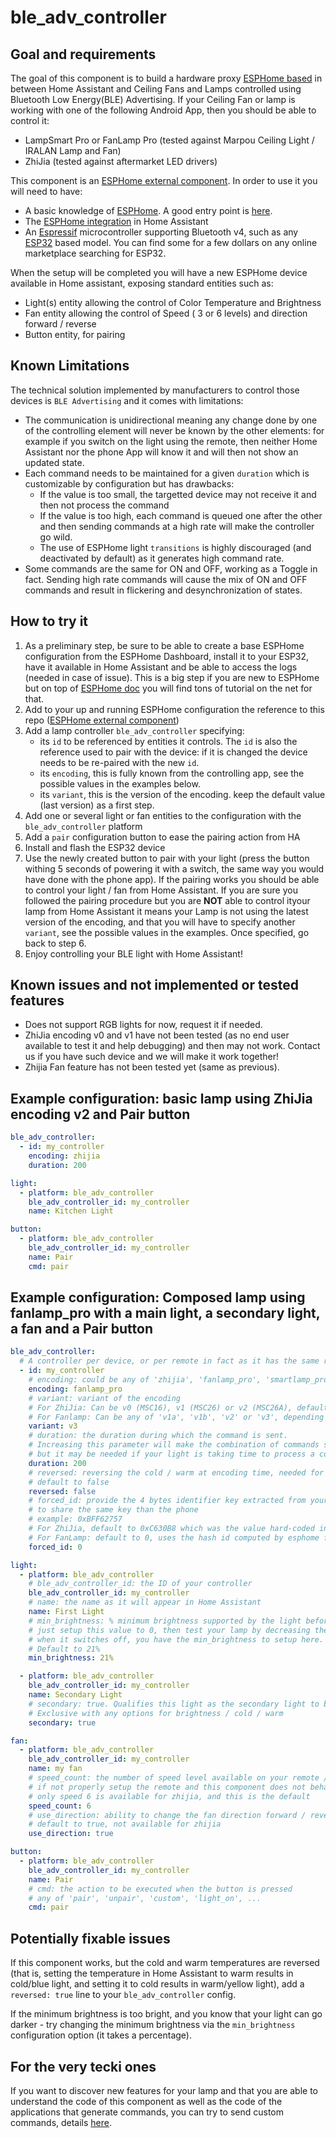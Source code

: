 # ble_adv_controller

## Goal and requirements
The goal of this component is to build a hardware proxy [ESPHome based](https://esphome.io/) in between Home Assistant and Ceiling Fans and Lamps controlled using Bluetooth Low Energy(BLE) Advertising. If your Ceiling Fan or lamp is working with one of the following Android App, then you should be able to control it:
* LampSmart Pro or FanLamp Pro (tested against Marpou Ceiling Light / IRALAN Lamp and Fan)
* ZhiJia (tested against aftermarket LED drivers)

This component is an [ESPHome external component](https://esphome.io/components/external_components.html). In order to use it you will need to have:
* A basic knowledge of [ESPHome](https://esphome.io/). A good entry point is [here](https://esphome.io/guides/getting_started_hassio.html).
* The [ESPHome integration](https://www.home-assistant.io/integrations/esphome/) in Home Assistant
* An [Espressif](https://www.espressif.com/) microcontroller supporting Bluetooth v4, such as any [ESP32](https://www.espressif.com/en/products/socs/esp32) based model. You can find some for a few dollars on any online marketplace searching for ESP32.

When the setup will be completed you will have a new ESPHome device available in Home assistant, exposing standard entities such as:
* Light(s) entity allowing the control of Color Temperature and Brightness
* Fan entity allowing the control of Speed ( 3 or 6 levels) and direction forward / reverse
* Button entity, for pairing

## Known Limitations
The technical solution implemented by manufacturers to control those devices is `BLE Advertising` and it comes with limitations:
* The communication is unidirectional meaning any change done by one of the controlling element will never be known by the other elements: for example if you switch on the light using the remote, then neither Home Assistant nor the phone App will know it and will then not show an updated state.
* Each command needs to be maintained for a given `duration` which is customizable by configuration but has drawbacks:
  * If the value is too small, the targetted device may not receive it and then not process the command
  * If the value is too high, each command is queued one after the other and then sending commands at a high rate will make the controller go wild.
  * The use of ESPHome light `transitions` is highly discouraged (and deactivated by default) as it generates high command rate.
* Some commands are the same for ON and OFF, working as a Toggle in fact. Sending high rate commands will cause the mix of ON and OFF commands and result in flickering and desynchronization of states.

## How to try it

1. As a preliminary step, be sure to be able to create a base ESPHome configuration from the ESPHome Dashboard, install it to your ESP32, have it available in Home Assistant and be able to access the logs (needed in case of issue). This is a big step if you are new to ESPHome but on top of [ESPHome doc](https://esphome.io/guides/getting_started_hassio.html) you will find tons of tutorial on the net for that.
2. Add to your up and running ESPHome configuration the reference to this repo ([ESPHome external component](https://esphome.io/components/external_components.html))
3. Add a lamp controller `ble_adv_controller` specifying:
   * its `id` to be referenced by entities it controls. The `id` is also the reference used to pair with the device: if it is changed the device needs to be re-paired with the new `id`.
   * its `encoding`, this is fully known from the controlling app, see the possible values in the examples below.
   * its `variant`, this is the version of the encoding. keep the default value (last version) as a first step.
4. Add one or several light or fan entities to the configuration with the `ble_adv_controller` platform
5. Add a `pair` configuration button to ease the pairing action from HA
6. Install and flash the ESP32 device
7. Use the newly created button to pair with your light (press the button withing 5 seconds of powering it with a switch, the same way you would have done with the phone app). If the pairing works you should be able to control your light / fan from Home Assistant. If you are sure you followed the pairing procedure but you are **NOT** able to control ityour lamp from Home Assistant it means your Lamp is not using the latest version of the encoding, and that you will have to specify another `variant`, see the possible values in the examples. Once specified, go back to step 6.
8. Enjoy controlling your BLE light with Home Assistant!

## Known issues and not implemented or tested features

* Does not support RGB lights for now, request it if needed.
* ZhiJia encoding v0 and v1 have not been tested (as no end user available to test it and help debugging) and then may not work. Contact us if you have such device and we will make it work together!
* Zhijia Fan feature has not been tested yet (same as previous).

## Example configuration: basic lamp using ZhiJia encoding v2 and Pair button

```yaml
ble_adv_controller:
  - id: my_controller
    encoding: zhijia
    duration: 200

light:
  - platform: ble_adv_controller
    ble_adv_controller_id: my_controller
    name: Kitchen Light

button:
  - platform: ble_adv_controller
    ble_adv_controller_id: my_controller
    name: Pair
    cmd: pair
```

## Example configuration: Composed lamp using fanlamp_pro with a main light, a secondary light, a fan and a Pair button

```yaml
ble_adv_controller:
  # A controller per device, or per remote in fact as it has the same role
  - id: my_controller
    # encoding: could be any of 'zhijia', 'fanlamp_pro', 'smartlamp_pro' (the 2 last are the same)
    encoding: fanlamp_pro
    # variant: variant of the encoding 
    # For ZhiJia: Can be v0 (MSC16), v1 (MSC26) or v2 (MSC26A), default is v2
    # For Fanlamp: Can be any of 'v1a', 'v1b', 'v2' or 'v3', depending on how old your lamp is... Default is 'v3'
    variant: v3
    # duration: the duration during which the command is sent. 
    # Increasing this parameter will make the combination of commands slower, 
    # but it may be needed if your light is taking time to process a command
    duration: 200
    # reversed: reversing the cold / warm at encoding time, needed for some controllers
    # default to false
    reversed: false
    # forced_id: provide the 4 bytes identifier key extracted from your app phone traffic 
    # to share the same key than the phone
    # example: 0xBFF62757
    # For ZhiJia, default to 0xC630B8 which was the value hard-coded in ble_adv_light component. Max 0xFFFFFF.
    # For FanLamp: default to 0, uses the hash id computed by esphome from the id/name of the controller
    forced_id: 0

light:
  - platform: ble_adv_controller
    # ble_adv_controller_id: the ID of your controller
    ble_adv_controller_id: my_controller
    # name: the name as it will appear in Home Assistant
    name: First Light
    # min_brightness: % minimum brightness supported by the light before it shuts done
    # just setup this value to 0, then test your lamp by decreasing the brightness percent by percent. 
    # when it switches off, you have the min_brightness to setup here.
    # Default to 21%
    min_brightness: 21%

  - platform: ble_adv_controller
    ble_adv_controller_id: my_controller
    name: Secondary Light
    # secondary: true. Qualifies this light as the secondary light to be controlled for FanLamp Lamp.
    # Exclusive with any options for brightness / cold / warm 
    secondary: true

fan:
  - platform: ble_adv_controller
    ble_adv_controller_id: my_controller
    name: my fan
    # speed_count: the number of speed level available on your remote / app. Can be 0 / 3 / 6.
    # if not properly setup the remote and this component does not behave properly together
    # only speed 6 is available for zhijia, and this is the default
    speed_count: 6
    # use_direction: ability to change the fan direction forward / reverse.
    # default to true, not available for zhijia
    use_direction: true

button:
  - platform: ble_adv_controller
    ble_adv_controller_id: my_controller
    name: Pair
    # cmd: the action to be executed when the button is pressed
    # any of 'pair', 'unpair', 'custom', 'light_on', ...
    cmd: pair
```

## Potentially fixable issues

If this component works, but the cold and warm temperatures are reversed (that is, setting the temperature in Home Assistant to warm results in cold/blue light, and setting it to cold results in warm/yellow light), add a `reversed: true` line to your `ble_adv_controller` config.

If the minimum brightness is too bright, and you know that your light can go darker - try changing the minimum brightness via the `min_brightness` configuration option (it takes a percentage).

## For the very tecki ones

If you want to discover new features for your lamp and that you are able to understand the code of this component as well as the code of the applications that generate commands, you can try to send custom commands, details [here](CUSTOM.md). 